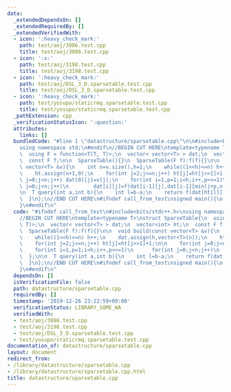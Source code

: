 ```yaml
---
data:
  _extendedDependsOn: []
  _extendedRequiredBy: []
  _extendedVerifiedWith:
  - icon: ':heavy_check_mark:'
    path: test/aoj/3086.test.cpp
    title: test/aoj/3086.test.cpp
  - icon: ':x:'
    path: test/aoj/3198.test.cpp
    title: test/aoj/3198.test.cpp
  - icon: ':heavy_check_mark:'
    path: test/aoj/DSL_3_D.sparsetable.test.cpp
    title: test/aoj/DSL_3_D.sparsetable.test.cpp
  - icon: ':heavy_check_mark:'
    path: test/yosupo/staticrmq.sparsetable.test.cpp
    title: test/yosupo/staticrmq.sparsetable.test.cpp
  _pathExtension: cpp
  _verificationStatusIcon: ':question:'
  attributes:
    links: []
  bundledCode: "#line 1 \"datastructure/sparsetable.cpp\"\n\n#include<bits/stdc++.h>\n\
    using namespace std;\n#endif\n//BEGIN CUT HERE\ntemplate<typename T>\nstruct SparseTable{\n\
    \  using F = function<T(T, T)>;\n  vector< vector<T> > dat;\n  vector<int> ht;\n\
    \  const F f;\n\n  SparseTable(){}\n  SparseTable(F f):f(f){}\n\n  void build(const\
    \ vector<T> &v){\n    int n=v.size(),h=1;\n    while((1<<h)<=n) h++;\n    dat.assign(h,vector<T>(n));\n\
    \    ht.assign(n+1,0);\n    for(int j=2;j<=n;j++) ht[j]=ht[j>>1]+1;\n\n    for(int\
    \ j=0;j<n;j++) dat[0][j]=v[j];\n    for(int i=1,p=1;i<h;i++,p<<=1)\n      for(int\
    \ j=0;j<n;j++)\n        dat[i][j]=f(dat[i-1][j],dat[i-1][min(j+p,n-1)]);\n  };\n\
    \n  T query(int a,int b){\n    int l=b-a;\n    return f(dat[ht[l]][a],dat[ht[l]][b-(1<<ht[l])]);\n\
    \  }\n};\n//END CUT HERE\n#ifndef call_from_test\nsigned main(){\n  return 0;\n\
    }\n#endif\n"
  code: "#ifndef call_from_test\n#include<bits/stdc++.h>\nusing namespace std;\n#endif\n\
    //BEGIN CUT HERE\ntemplate<typename T>\nstruct SparseTable{\n  using F = function<T(T,\
    \ T)>;\n  vector< vector<T> > dat;\n  vector<int> ht;\n  const F f;\n\n  SparseTable(){}\n\
    \  SparseTable(F f):f(f){}\n\n  void build(const vector<T> &v){\n    int n=v.size(),h=1;\n\
    \    while((1<<h)<=n) h++;\n    dat.assign(h,vector<T>(n));\n    ht.assign(n+1,0);\n\
    \    for(int j=2;j<=n;j++) ht[j]=ht[j>>1]+1;\n\n    for(int j=0;j<n;j++) dat[0][j]=v[j];\n\
    \    for(int i=1,p=1;i<h;i++,p<<=1)\n      for(int j=0;j<n;j++)\n        dat[i][j]=f(dat[i-1][j],dat[i-1][min(j+p,n-1)]);\n\
    \  };\n\n  T query(int a,int b){\n    int l=b-a;\n    return f(dat[ht[l]][a],dat[ht[l]][b-(1<<ht[l])]);\n\
    \  }\n};\n//END CUT HERE\n#ifndef call_from_test\nsigned main(){\n  return 0;\n\
    }\n#endif\n"
  dependsOn: []
  isVerificationFile: false
  path: datastructure/sparsetable.cpp
  requiredBy: []
  timestamp: '2019-12-26 23:22:59+09:00'
  verificationStatus: LIBRARY_SOME_WA
  verifiedWith:
  - test/aoj/3086.test.cpp
  - test/aoj/3198.test.cpp
  - test/aoj/DSL_3_D.sparsetable.test.cpp
  - test/yosupo/staticrmq.sparsetable.test.cpp
documentation_of: datastructure/sparsetable.cpp
layout: document
redirect_from:
- /library/datastructure/sparsetable.cpp
- /library/datastructure/sparsetable.cpp.html
title: datastructure/sparsetable.cpp
---
```

